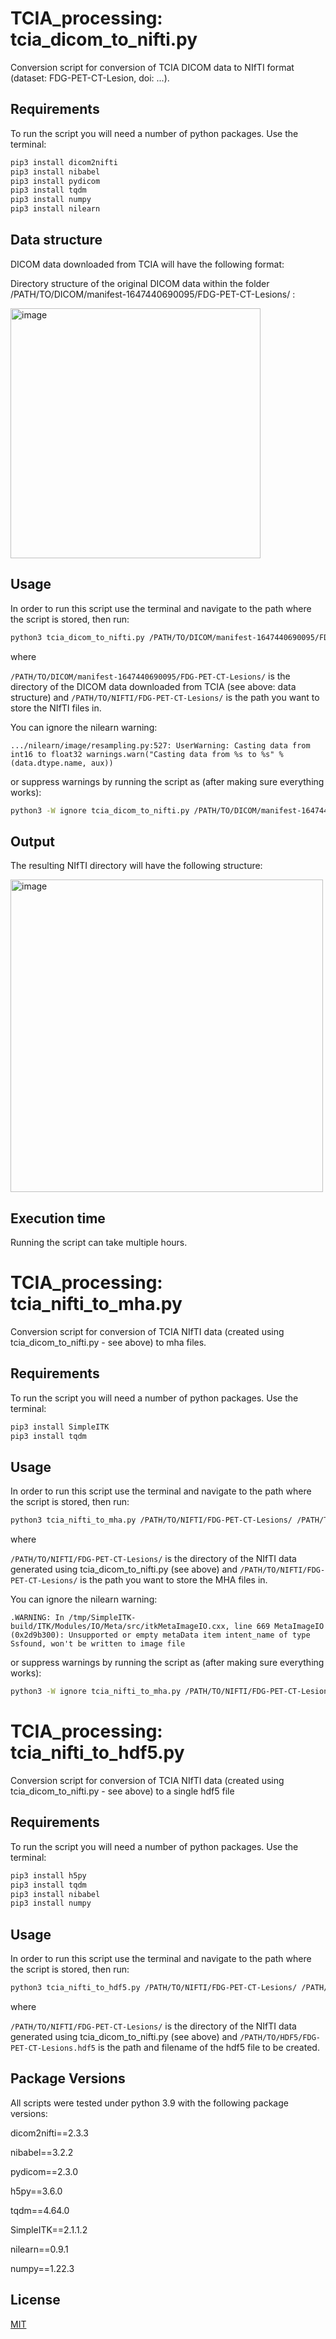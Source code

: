 # TCIA_processing: tcia_dicom_to_nifti.py

Conversion script for conversion of TCIA DICOM data to NIfTI format (dataset: FDG-PET-CT-Lesion, doi: ...).

## Requirements

To run the script you will need a number of python packages. Use the terminal:

```bash
pip3 install dicom2nifti
pip3 install nibabel
pip3 install pydicom
pip3 install tqdm
pip3 install numpy
pip3 install nilearn
```

## Data structure
DICOM data downloaded from TCIA will have the following format:

Directory structure of the original DICOM data within the folder /PATH/TO/DICOM/manifest-1647440690095/FDG-PET-CT-Lesions/ :

<img width="400" alt="image" src="https://user-images.githubusercontent.com/52936169/165639574-58c53bd0-2ff2-4525-9147-f254521840dd.png">


## Usage

In order to run this script use the terminal and navigate to the path where the script is stored, then run:

```bash
python3 tcia_dicom_to_nifti.py /PATH/TO/DICOM/manifest-1647440690095/FDG-PET-CT-Lesions/ /PATH/TO/NIFTI/FDG-PET-CT-Lesions/

```
where

```/PATH/TO/DICOM/manifest-1647440690095/FDG-PET-CT-Lesions/```
is the directory of the DICOM data downloaded from TCIA (see above: data structure) and
```/PATH/TO/NIFTI/FDG-PET-CT-Lesions/```
is the path you want to store the NIfTI files in.

You can ignore the nilearn warning:

```.../nilearn/image/resampling.py:527: UserWarning: Casting data from int16 to float32 warnings.warn("Casting data from %s to %s" % (data.dtype.name, aux))```

or suppress warnings by running the script as (after making sure everything works):

```bash
python3 -W ignore tcia_dicom_to_nifti.py /PATH/TO/DICOM/manifest-1647440690095/FDG-PET-CT-Lesions/ /PATH/TO/NIFTI/FDG-PET-CT-Lesions/
```

## Output
The resulting NIfTI directory will have the following structure:

<img width="500" alt="image" src="https://user-images.githubusercontent.com/52936169/165639700-164c5778-556f-4492-96ed-fa21a9a51603.png">

## Execution time
Running the script can take multiple hours.

# TCIA_processing: tcia_nifti_to_mha.py

Conversion script for conversion of TCIA NIfTI data (created using tcia_dicom_to_nifti.py - see above) to mha files.

## Requirements

To run the script you will need a number of python packages. Use the terminal:

```bash
pip3 install SimpleITK
pip3 install tqdm
```
## Usage

In order to run this script use the terminal and navigate to the path where the script is stored, then run:

```bash
python3 tcia_nifti_to_mha.py /PATH/TO/NIFTI/FDG-PET-CT-Lesions/ /PATH/TO/MHA/FDG-PET-CT-Lesions/
```
where

```/PATH/TO/NIFTI/FDG-PET-CT-Lesions/```
is the directory of the NIfTI data generated using tcia_dicom_to_nifti.py (see above) and
```/PATH/TO/NIFTI/FDG-PET-CT-Lesions/```
is the path you want to store the MHA files in.

You can ignore the nilearn warning:

```.WARNING: In /tmp/SimpleITK-build/ITK/Modules/IO/Meta/src/itkMetaImageIO.cxx, line 669 MetaImageIO (0x2d9b300): Unsupported or empty metaData item intent_name of type Ssfound, won't be written to image file```

or suppress warnings by running the script as (after making sure everything works):

```bash
python3 -W ignore tcia_nifti_to_mha.py /PATH/TO/NIFTI/FDG-PET-CT-Lesions/ /PATH/TO/MHA/FDG-PET-CT-Lesions/
```

# TCIA_processing: tcia_nifti_to_hdf5.py

Conversion script for conversion of TCIA NIfTI data (created using tcia_dicom_to_nifti.py - see above) to a single hdf5 file

## Requirements

To run the script you will need a number of python packages. Use the terminal:

```bash
pip3 install h5py
pip3 install tqdm
pip3 install nibabel
pip3 install numpy
```
## Usage

In order to run this script use the terminal and navigate to the path where the script is stored, then run:

```bash
python3 tcia_nifti_to_hdf5.py /PATH/TO/NIFTI/FDG-PET-CT-Lesions/ /PATH/TO/HDF5/FDG-PET-CT-Lesions.hdf5

```
where

```/PATH/TO/NIFTI/FDG-PET-CT-Lesions/```
is the directory of the NIfTI data generated using tcia_dicom_to_nifti.py (see above) and
```/PATH/TO/HDF5/FDG-PET-CT-Lesions.hdf5```
is the path and filename of the hdf5 file to be created.

## Package Versions
All scripts were tested under python 3.9 with the following package versions:
   
dicom2nifti==2.3.3

nibabel==3.2.2

pydicom==2.3.0

h5py==3.6.0

tqdm==4.64.0

SimpleITK==2.1.1.2

nilearn==0.9.1

numpy==1.22.3

## License
[MIT](https://choosealicense.com/licenses/mit/)
